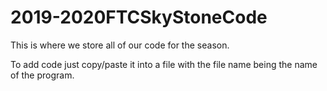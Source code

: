 # 2019-2020FTCSkyStoneCode
This is where we store all of our code for the season.

To add code just copy/paste it into a file with the file name being the name of the program.
